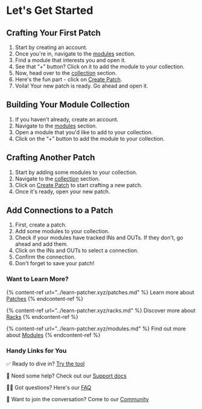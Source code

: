 # Let's Get Started

## Crafting Your First Patch

1. Start by creating an account.
2. Once you're in, navigate to the [modules](../learn-patcher.xyz/modules.md) section.
3. Find a module that interests you and open it.
4. See that “+” button? Click on it to add the module to your collection.
5. Now, head over to the [collection](../learn-patcher.xyz/collection.md) section.
6. Here's the fun part - click on [Create Patch](../learn-patcher.xyz/patches.md#creating-a-patch).
7. Voila! Your new patch is ready. Go ahead and open it.

## Building Your Module Collection

1. If you haven't already, create an account.
2. Navigate to the [modules](../learn-patcher.xyz/modules.md) section.
3. Open a module that you'd like to add to your collection.
4. Click on the “+” button to add the module to your collection.

## Crafting Another Patch

1. Start by adding some modules to your collection.
2. Navigate to the [collection](../learn-patcher.xyz/collection.md) section.
3. Click on [Create Patch](../learn-patcher.xyz/patches.md#creating-a-patch) to start crafting a new patch.
4. Once it's ready, open your new patch.

## Add Connections to a Patch

1. First, create a patch.
2. Add some modules to your collection.
3. Check if your modules have tracked INs and OUTs. If they don't, go ahead and add them.
4. Click on the INs and OUTs to select a connection.
5. Confirm the connection.
6. Don't forget to save your patch!

### Want to Learn More?

{% content-ref url="../learn-patcher.xyz/patches.md" %}
Learn more about [Patches](../learn-patcher.xyz/patches.md)
{% endcontent-ref %}

{% content-ref url="../learn-patcher.xyz/racks.md" %}
Discover more about [Racks](../learn-patcher.xyz/racks.md)
{% endcontent-ref %}

{% content-ref url="../learn-patcher.xyz/modules.md" %}
Find out more about [Modules](../learn-patcher.xyz/modules.md)
{% endcontent-ref %}

### Handy Links for You

✅ Ready to dive in? [Try the tool](https://patcher.xyz/)

🧠 Need some help? Check out our [Support docs](https://docs.patcher.xyz/)

💁‍♂️ Got questions? Here's our [FAQ](https://docs.patcher.xyz/)

🔺 Want to join the conversation? Come to our [Community](https://discord.gg/pYz3gagUDA)
